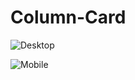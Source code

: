 # Column-Card

![Desktop](https://user-images.githubusercontent.com/114027684/211171566-7f79fe00-ba86-4caf-b6e3-357ec17a11e0.png)

![Mobile](https://user-images.githubusercontent.com/114027684/211171571-fa459c65-7218-45e0-8ddb-ecd1427311bd.png)
